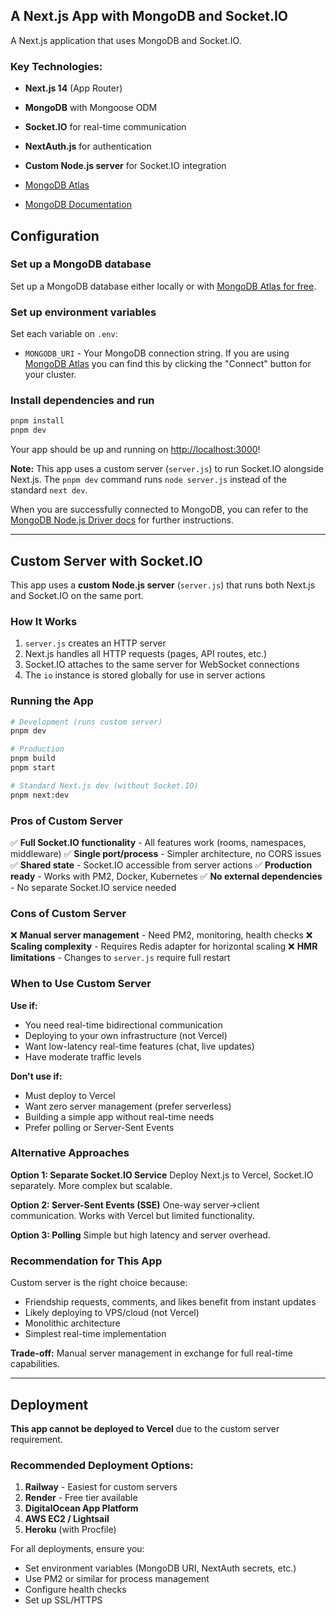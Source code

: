 ## A Next.js App with MongoDB and Socket.IO

A Next.js application that uses MongoDB and Socket.IO.

### Key Technologies:
- **Next.js 14** (App Router)
- **MongoDB** with Mongoose ODM
- **Socket.IO** for real-time communication
- **NextAuth.js** for authentication
- **Custom Node.js server** for Socket.IO integration

- [MongoDB Atlas](https://mongodb.com/atlas)
- [MongoDB Documentation](https://docs.mongodb.com/)

## Configuration

### Set up a MongoDB database

Set up a MongoDB database either locally or with [MongoDB Atlas for free](https://mongodb.com/atlas).

### Set up environment variables

Set each variable on `.env`:

- `MONGODB_URI` - Your MongoDB connection string. If you are using [MongoDB Atlas](https://mongodb.com/atlas) you can find this by clicking the "Connect" button for your cluster.

### Install dependencies and run

```bash
pnpm install
pnpm dev
```

Your app should be up and running on [http://localhost:3000](http://localhost:3000)!

**Note:** This app uses a custom server (`server.js`) to run Socket.IO alongside Next.js. The `pnpm dev` command runs `node server.js` instead of the standard `next dev`.

When you are successfully connected to MongoDB, you can refer to the [MongoDB Node.js Driver docs](https://mongodb.github.io/node-mongodb-native/3.4/tutorials/collections/) for further instructions.

---

## Custom Server with Socket.IO

This app uses a **custom Node.js server** (`server.js`) that runs both Next.js and Socket.IO on the same port.

### How It Works

1. `server.js` creates an HTTP server
2. Next.js handles all HTTP requests (pages, API routes, etc.)
3. Socket.IO attaches to the same server for WebSocket connections
4. The `io` instance is stored globally for use in server actions

### Running the App

```bash
# Development (runs custom server)
pnpm dev

# Production
pnpm build
pnpm start

# Standard Next.js dev (without Socket.IO)
pnpm next:dev
```

### Pros of Custom Server

✅ **Full Socket.IO functionality** - All features work (rooms, namespaces, middleware)
✅ **Single port/process** - Simpler architecture, no CORS issues
✅ **Shared state** - Socket.IO accessible from server actions
✅ **Production ready** - Works with PM2, Docker, Kubernetes
✅ **No external dependencies** - No separate Socket.IO service needed

### Cons of Custom Server

❌ **Manual server management** - Need PM2, monitoring, health checks
❌ **Scaling complexity** - Requires Redis adapter for horizontal scaling
❌ **HMR limitations** - Changes to `server.js` require full restart

### When to Use Custom Server

**Use if:**
- You need real-time bidirectional communication
- Deploying to your own infrastructure (not Vercel)
- Want low-latency real-time features (chat, live updates)
- Have moderate traffic levels

**Don't use if:**
- Must deploy to Vercel
- Want zero server management (prefer serverless)
- Building a simple app without real-time needs
- Prefer polling or Server-Sent Events

### Alternative Approaches

**Option 1: Separate Socket.IO Service**
Deploy Next.js to Vercel, Socket.IO separately. More complex but scalable.

**Option 2: Server-Sent Events (SSE)**
One-way server→client communication. Works with Vercel but limited functionality.

**Option 3: Polling**
Simple but high latency and server overhead.

### Recommendation for This App

Custom server is the right choice because:
- Friendship requests, comments, and likes benefit from instant updates
- Likely deploying to VPS/cloud (not Vercel)
- Monolithic architecture
- Simplest real-time implementation

**Trade-off:** Manual server management in exchange for full real-time capabilities.

---

## Deployment

**This app cannot be deployed to Vercel** due to the custom server requirement.

### Recommended Deployment Options:

1. **Railway** - Easiest for custom servers
2. **Render** - Free tier available
3. **DigitalOcean App Platform**
4. **AWS EC2 / Lightsail**
5. **Heroku** (with Procfile)

For all deployments, ensure you:
- Set environment variables (MongoDB URI, NextAuth secrets, etc.)
- Use PM2 or similar for process management
- Configure health checks
- Set up SSL/HTTPS
